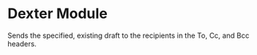 # Dexter Module
Sends the specified, existing draft to the recipients in the To, Cc, and Bcc headers.